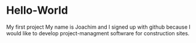 # Hello-World
My first project
My name is Joachim and I signed up with github because I would like to develop project-managment softwrare for construction sites.
